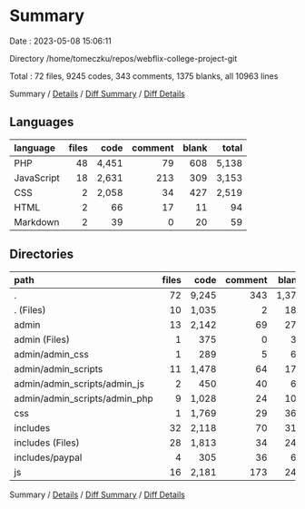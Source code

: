 # Summary

Date : 2023-05-08 15:06:11

Directory /home/tomeczku/repos/webflix-college-project-git

Total : 72 files,  9245 codes, 343 comments, 1375 blanks, all 10963 lines

Summary / [Details](details.md) / [Diff Summary](diff.md) / [Diff Details](diff-details.md)

## Languages
| language | files | code | comment | blank | total |
| :--- | ---: | ---: | ---: | ---: | ---: |
| PHP | 48 | 4,451 | 79 | 608 | 5,138 |
| JavaScript | 18 | 2,631 | 213 | 309 | 3,153 |
| CSS | 2 | 2,058 | 34 | 427 | 2,519 |
| HTML | 2 | 66 | 17 | 11 | 94 |
| Markdown | 2 | 39 | 0 | 20 | 59 |

## Directories
| path | files | code | comment | blank | total |
| :--- | ---: | ---: | ---: | ---: | ---: |
| . | 72 | 9,245 | 343 | 1,375 | 10,963 |
| . (Files) | 10 | 1,035 | 2 | 181 | 1,218 |
| admin | 13 | 2,142 | 69 | 278 | 2,489 |
| admin (Files) | 1 | 375 | 0 | 39 | 414 |
| admin/admin_css | 1 | 289 | 5 | 63 | 357 |
| admin/admin_scripts | 11 | 1,478 | 64 | 176 | 1,718 |
| admin/admin_scripts/admin_js | 2 | 450 | 40 | 68 | 558 |
| admin/admin_scripts/admin_php | 9 | 1,028 | 24 | 108 | 1,160 |
| css | 1 | 1,769 | 29 | 364 | 2,162 |
| includes | 32 | 2,118 | 70 | 311 | 2,499 |
| includes (Files) | 28 | 1,813 | 34 | 249 | 2,096 |
| includes/paypal | 4 | 305 | 36 | 62 | 403 |
| js | 16 | 2,181 | 173 | 241 | 2,595 |

Summary / [Details](details.md) / [Diff Summary](diff.md) / [Diff Details](diff-details.md)